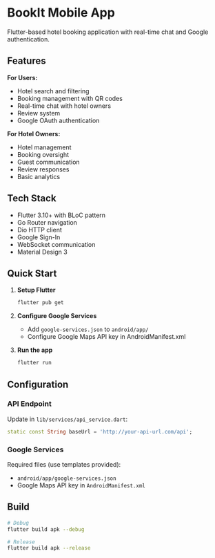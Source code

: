 # BookIt Mobile App

Flutter-based hotel booking application with real-time chat and Google authentication.

## Features

**For Users:**
- Hotel search and filtering
- Booking management with QR codes
- Real-time chat with hotel owners
- Review system
- Google OAuth authentication

**For Hotel Owners:**
- Hotel management
- Booking oversight
- Guest communication
- Review responses
- Basic analytics

## Tech Stack

- Flutter 3.10+ with BLoC pattern
- Go Router navigation
- Dio HTTP client
- Google Sign-In
- WebSocket communication
- Material Design 3

## Quick Start

1. **Setup Flutter**
   ```bash
   flutter pub get
   ```

2. **Configure Google Services**
   - Add `google-services.json` to `android/app/`
   - Configure Google Maps API key in AndroidManifest.xml

3. **Run the app**
   ```bash
   flutter run
   ```

## Configuration

### API Endpoint
Update in `lib/services/api_service.dart`:
```dart
static const String baseUrl = 'http://your-api-url.com/api';
```

### Google Services
Required files (use templates provided):
- `android/app/google-services.json`
- Google Maps API key in `AndroidManifest.xml`

## Build

```bash
# Debug
flutter build apk --debug

# Release
flutter build apk --release
```